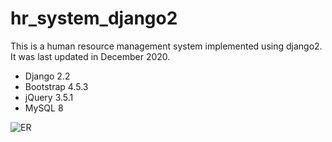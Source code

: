 # hr_system_django2
This is a human resource management system implemented using django2. It was last updated in December 2020.

+ Django 2.2
+ Bootstrap 4.5.3
+ jQuery 3.5.1
+ MySQL 8

![ER](https://user-images.githubusercontent.com/62339737/193808730-ee94568f-2dd7-4fe3-b56b-f137c2d579e5.png)
